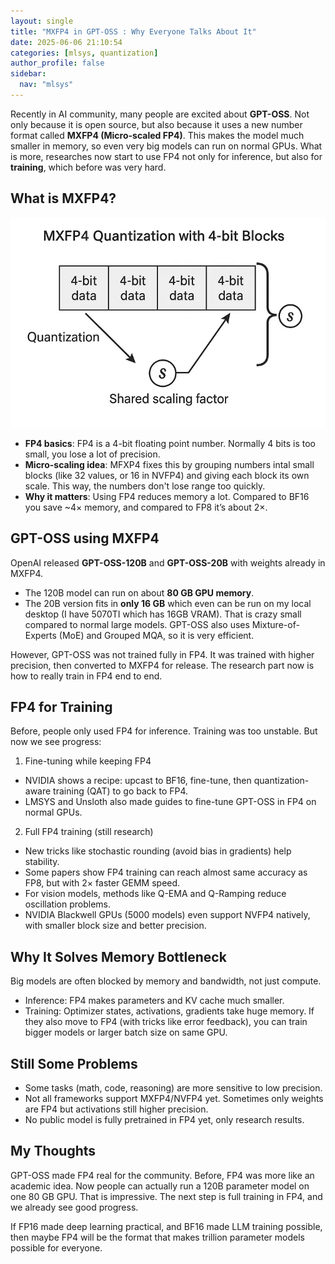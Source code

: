 ```yaml
---
layout: single
title: "MXFP4 in GPT-OSS : Why Everyone Talks About It"
date: 2025-06-06 21:10:54
categories: [mlsys, quantization]
author_profile: false
sidebar:
  nav: "mlsys"
---
```


Recently in AI community, many people are excited about **GPT-OSS**. Not only because it is open source, but also because it uses a new number format called **MXFP4 (Micro-scaled FP4)**.
This makes the model much smaller in memory, so even very big models can run on normal GPUs. What is more, researches now start to use FP4 not only for inference, but also for **training**, which before was very hard.

## What is MXFP4?
![image.png](/assets/images/quantization/image.png)
- **FP4 basics**: FP4 is a 4-bit floating point number. Normally 4 bits is too small, you lose a lot of precision.
- **Micro-scaling idea**: MFXP4 fixes this by grouping numbers intal small blocks (like 32 values, or 16 in NVFP4) and giving each block its own scale. This way, the numbers don't lose range too quickly.
- **Why it matters**: Using FP4 reduces memory a lot. Compared to BF16 you save ~4× memory, and compared to FP8 it’s about 2×.

## GPT-OSS using MXFP4
OpenAI released **GPT-OSS-120B** and **GPT-OSS-20B** with weights already in MXFP4.
- The 120B model can run on about **80 GB GPU memory**.
- The 20B version fits in **only 16 GB** which even can be run on my local desktop (I have 5070TI which has 16GB VRAM).
That is crazy small compared to normal large models. GPT-OSS also uses Mixture-of-Experts (MoE) and Grouped MQA, so it is very efficient.

However, GPT-OSS was not trained fully in FP4. It was trained with higher precision, then converted to MXFP4 for release. The research part now is how to really train in FP4 end to end.

## FP4 for Training
Before, people only used FP4 for inference. Training was too unstable. But now we see progress:
1. Fine-tuning while keeping FP4
- NVIDIA shows a recipe: upcast to BF16, fine-tune, then quantization-aware training (QAT) to go back to FP4.
- LMSYS and Unsloth also made guides to fine-tune GPT-OSS in FP4 on normal GPUs.

2. Full FP4 training (still research)
- New tricks like stochastic rounding (avoid bias in gradients) help stability.
- Some papers show FP4 training can reach almost same accuracy as FP8, but with 2× faster GEMM speed.
- For vision models, methods like Q-EMA and Q-Ramping reduce oscillation problems.
- NVIDIA Blackwell GPUs (5000 models) even support NVFP4 natively, with smaller block size and better precision.

## Why It Solves Memory Bottleneck
Big models are often blocked by memory and bandwidth, not just compute.
- Inference: FP4 makes parameters and KV cache much smaller.
- Training: Optimizer states, activations, gradients take huge memory. If they also move to FP4 (with tricks like error feedback), you can train bigger models or larger batch size on same GPU.

## Still Some Problems
- Some tasks (math, code, reasoning) are more sensitive to low precision.
- Not all frameworks support MXFP4/NVFP4 yet. Sometimes only weights are FP4 but activations still higher precision.
- No public model is fully pretrained in FP4 yet, only research results.

## My Thoughts
GPT-OSS made FP4 real for the community. Before, FP4 was more like an academic idea. Now people can actually run a 120B parameter model on one 80 GB GPU. That is impressive. The next step is full training in FP4, and we already see good progress.

If FP16 made deep learning practical, and BF16 made LLM training possible, then maybe FP4 will be the format that makes trillion parameter models possible for everyone.